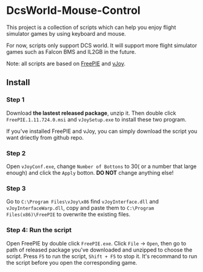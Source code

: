 # DcsWorld-Mouse-Control
This project is a collection of scripts which can help you enjoy flight simulator games by using keyboard and mouse.

For now, scripts only support DCS world. It will support more flight simulator games such as Falcon BMS and IL2GB in the future.

Note: all scripts are based on [FreePIE](https://github.com/AndersMalmgren/FreePIE) and [vJoy](https://github.com/shauleiz/vJoy).

## Install
### Step 1
Download **the lastest released package**, unzip it. Then double click `FreePIE.1.11.724.0.msi` and `vJoySetup.exe` to install these two program.

If you've installed FreePIE and vJoy, you can simply download the script you want driectly from github repo.

### Step 2
Open `vJoyConf.exe`, change `Number of Bottons` to 30( or a number that large enough) and click the `Apply` botton. **DO NOT** change anything else!

### Step 3
Go to `C:\Program Files\vJoy\x86` find `vJoyInterface.dll` and `vJoyInterfaceWarp.dll`, copy and paste them to `C:\Program Files(x86)\FreePIE` to overwrite the existing files.

### Step 4: Run the script
Open FreePIE by double click `FreePIE.exe`. Click `File` -> `Open`, then go to path of released package you've downloaded and unzipped to choose the script.
Press `F5` to run the script, `Shift + F5` to stop it. It's recommand to run the script before you open the corresponding game.
